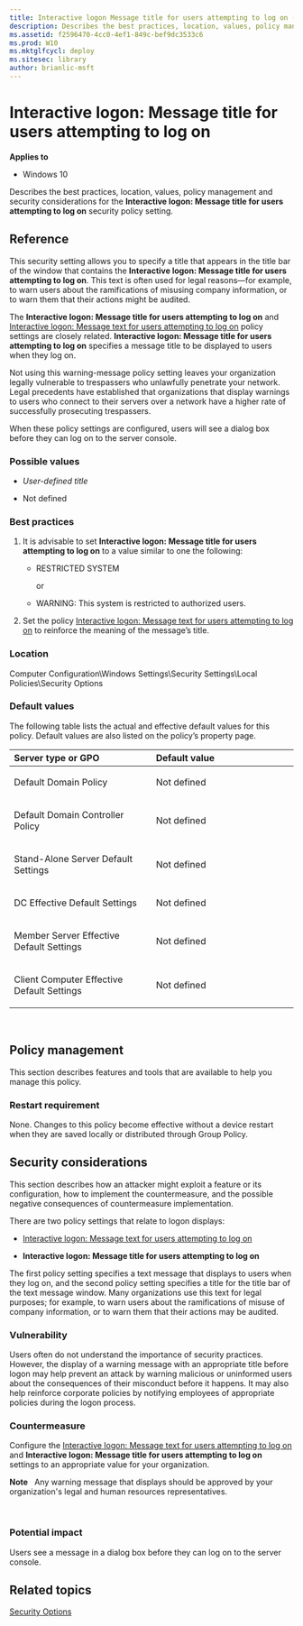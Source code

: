```yaml
---
title: Interactive logon Message title for users attempting to log on (Windows 10)
description: Describes the best practices, location, values, policy management and security considerations for the Interactive logon Message title for users attempting to log on security policy setting.
ms.assetid: f2596470-4cc0-4ef1-849c-bef9dc3533c6
ms.prod: W10
ms.mktglfcycl: deploy
ms.sitesec: library
author: brianlic-msft
---
```


# Interactive logon: Message title for users attempting to log on


**Applies to**

-   Windows 10

Describes the best practices, location, values, policy management and security considerations for the **Interactive logon: Message title for users attempting to log on** security policy setting.

## Reference


This security setting allows you to specify a title that appears in the title bar of the window that contains the **Interactive logon: Message title for users attempting to log on**. This text is often used for legal reasons—for example, to warn users about the ramifications of misusing company information, or to warn them that their actions might be audited.

The **Interactive logon: Message title for users attempting to log on** and [Interactive logon: Message text for users attempting to log on](interactive-logon-message-text-for-users-attempting-to-log-on.md) policy settings are closely related. **Interactive logon: Message title for users attempting to log on** specifies a message title to be displayed to users when they log on.

Not using this warning-message policy setting leaves your organization legally vulnerable to trespassers who unlawfully penetrate your network. Legal precedents have established that organizations that display warnings to users who connect to their servers over a network have a higher rate of successfully prosecuting trespassers.

When these policy settings are configured, users will see a dialog box before they can log on to the server console.

### Possible values

-   *User-defined title*

-   Not defined

### Best practices

1.  It is advisable to set **Interactive logon: Message title for users attempting to log on** to a value similar to one the following:

    -   RESTRICTED SYSTEM

        or

    -   WARNING: This system is restricted to authorized users.

2.  Set the policy [Interactive logon: Message text for users attempting to log on](interactive-logon-message-text-for-users-attempting-to-log-on.md) to reinforce the meaning of the message’s title.

### Location

Computer Configuration\\Windows Settings\\Security Settings\\Local Policies\\Security Options

### Default values

The following table lists the actual and effective default values for this policy. Default values are also listed on the policy’s property page.

<table>
<colgroup>
<col width="50%" />
<col width="50%" />
</colgroup>
<thead>
<tr class="header">
<th align="left">Server type or GPO</th>
<th align="left">Default value</th>
</tr>
</thead>
<tbody>
<tr class="odd">
<td align="left"><p>Default Domain Policy</p></td>
<td align="left"><p>Not defined</p></td>
</tr>
<tr class="even">
<td align="left"><p>Default Domain Controller Policy</p></td>
<td align="left"><p>Not defined</p></td>
</tr>
<tr class="odd">
<td align="left"><p>Stand-Alone Server Default Settings</p></td>
<td align="left"><p>Not defined</p></td>
</tr>
<tr class="even">
<td align="left"><p>DC Effective Default Settings</p></td>
<td align="left"><p>Not defined</p></td>
</tr>
<tr class="odd">
<td align="left"><p>Member Server Effective Default Settings</p></td>
<td align="left"><p>Not defined</p></td>
</tr>
<tr class="even">
<td align="left"><p>Client Computer Effective Default Settings</p></td>
<td align="left"><p>Not defined</p></td>
</tr>
</tbody>
</table>

 

## Policy management


This section describes features and tools that are available to help you manage this policy.

### Restart requirement

None. Changes to this policy become effective without a device restart when they are saved locally or distributed through Group Policy.

## Security considerations


This section describes how an attacker might exploit a feature or its configuration, how to implement the countermeasure, and the possible negative consequences of countermeasure implementation.

There are two policy settings that relate to logon displays:

-   [Interactive logon: Message text for users attempting to log on](interactive-logon-message-text-for-users-attempting-to-log-on.md)

-   **Interactive logon: Message title for users attempting to log on**

The first policy setting specifies a text message that displays to users when they log on, and the second policy setting specifies a title for the title bar of the text message window. Many organizations use this text for legal purposes; for example, to warn users about the ramifications of misuse of company information, or to warn them that their actions may be audited.

### Vulnerability

Users often do not understand the importance of security practices. However, the display of a warning message with an appropriate title before logon may help prevent an attack by warning malicious or uninformed users about the consequences of their misconduct before it happens. It may also help reinforce corporate policies by notifying employees of appropriate policies during the logon process.

### Countermeasure

Configure the [Interactive logon: Message text for users attempting to log on](interactive-logon-message-text-for-users-attempting-to-log-on.md) and **Interactive logon: Message title for users attempting to log on** settings to an appropriate value for your organization.

**Note**  
Any warning message that displays should be approved by your organization's legal and human resources representatives.

 

### Potential impact

Users see a message in a dialog box before they can log on to the server console.

## Related topics


[Security Options](security-options.md)

 

 





